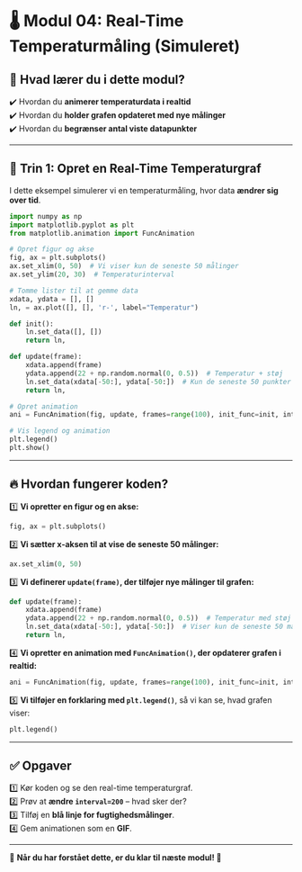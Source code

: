 # 🌡️ Modul 04: Real-Time Temperaturmåling (Simuleret)

## 📌 Hvad lærer du i dette modul?
✔️ Hvordan du **animerer temperaturdata i realtid**  
✔️ Hvordan du **holder grafen opdateret med nye målinger**  
✔️ Hvordan du **begrænser antal viste datapunkter**  

---

## 📌 Trin 1: Opret en Real-Time Temperaturgraf
I dette eksempel simulerer vi en temperaturmåling, hvor data **ændrer sig over tid**.

```python
import numpy as np
import matplotlib.pyplot as plt
from matplotlib.animation import FuncAnimation

# Opret figur og akse
fig, ax = plt.subplots()
ax.set_xlim(0, 50)  # Vi viser kun de seneste 50 målinger
ax.set_ylim(20, 30)  # Temperaturinterval

# Tomme lister til at gemme data
xdata, ydata = [], []
ln, = ax.plot([], [], 'r-', label="Temperatur")

def init():
    ln.set_data([], [])
    return ln,

def update(frame):
    xdata.append(frame)
    ydata.append(22 + np.random.normal(0, 0.5))  # Temperatur + støj
    ln.set_data(xdata[-50:], ydata[-50:])  # Kun de seneste 50 punkter
    return ln,

# Opret animation
ani = FuncAnimation(fig, update, frames=range(100), init_func=init, interval=500, blit=False)

# Vis legend og animation
plt.legend()
plt.show()
```

---

## 🔥 Hvordan fungerer koden?
1️⃣ **Vi opretter en figur og en akse:**  
   ```python
   fig, ax = plt.subplots()
   ```

2️⃣ **Vi sætter x-aksen til at vise de seneste 50 målinger:**  
   ```python
   ax.set_xlim(0, 50)
   ```

3️⃣ **Vi definerer `update(frame)`, der tilføjer nye målinger til grafen:**  
   ```python
   def update(frame):
       xdata.append(frame)
       ydata.append(22 + np.random.normal(0, 0.5))  # Temperatur med støj
       ln.set_data(xdata[-50:], ydata[-50:])  # Viser kun de seneste 50 målinger
       return ln,
   ```

4️⃣ **Vi opretter en animation med `FuncAnimation()`, der opdaterer grafen i realtid:**  
   ```python
   ani = FuncAnimation(fig, update, frames=range(100), init_func=init, interval=500, blit=False)
   ```

5️⃣ **Vi tilføjer en forklaring med `plt.legend()`**, så vi kan se, hvad grafen viser:  
   ```python
   plt.legend()
   ```

---

## ✅ Opgaver
1️⃣ Kør koden og se den real-time temperaturgraf.  
2️⃣ Prøv at **ændre `interval=200`** – hvad sker der?  
3️⃣ Tilføj en **blå linje for fugtighedsmålinger**.  
4️⃣ Gem animationen som en **GIF**.  

---

🔹 **Når du har forstået dette, er du klar til næste modul! 🚀**
